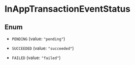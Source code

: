 

# InAppTransactionEventStatus

## Enum


* `PENDING` (value: `"pending"`)

* `SUCCEEDED` (value: `"succeeded"`)

* `FAILED` (value: `"failed"`)



